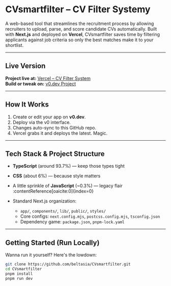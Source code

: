 # CVsmartfilter – CV Filter Systemy

A web-based tool that streamlines the recruitment process by allowing recruiters to upload, parse, and score candidate CVs automatically. Built with **Next.js** and deployed on **Vercel**, CVsmartfilter saves time by filtering applicants against job criteria so only the best matches make it to your shortlist.

---


##  Live Version

**Project live at:** [Vercel – CV Filter System](https://vercel.com/mellisas-projects-b938dd2d/v0-cv-filter-system)  
**Build or tweak on:** [v0.dev Project](https://v0.dev/chat/projects/ODgVqX763YR)

---

##  How It Works

1. Create or edit your app on **v0.dev**.  
2. Deploy via the v0 interface.  
3. Changes auto-sync to this GitHub repo.  
4. Vercel grabs it and deploys the latest. Magic.

---

##  Tech Stack & Project Structure

- **TypeScript** (around 93.7%) — keep those types tight  
- **CSS** (about 6%) — because style matters  
- A little sprinkle of **JavaScript** (~0.3%) — legacy flair  
  :contentReference[oaicite:0]{index=0}

- Standard Next.js organization:
  - `app/`, `components/`, `lib/`, `public/`, `styles/`
  - Core configs: `next.config.mjs`, `postcss.config.mjs`, `tsconfig.json`
  - Dependency game: `package.json`, `pnpm-lock.yaml`

---

##  Getting Started (Run Locally)

Wanna run it yourself? Here's the lowdown:

```bash
git clone https://github.com/beltasia/CVsmartfilter.git
cd CVsmartfilter
pnpm install
pnpm run dev
